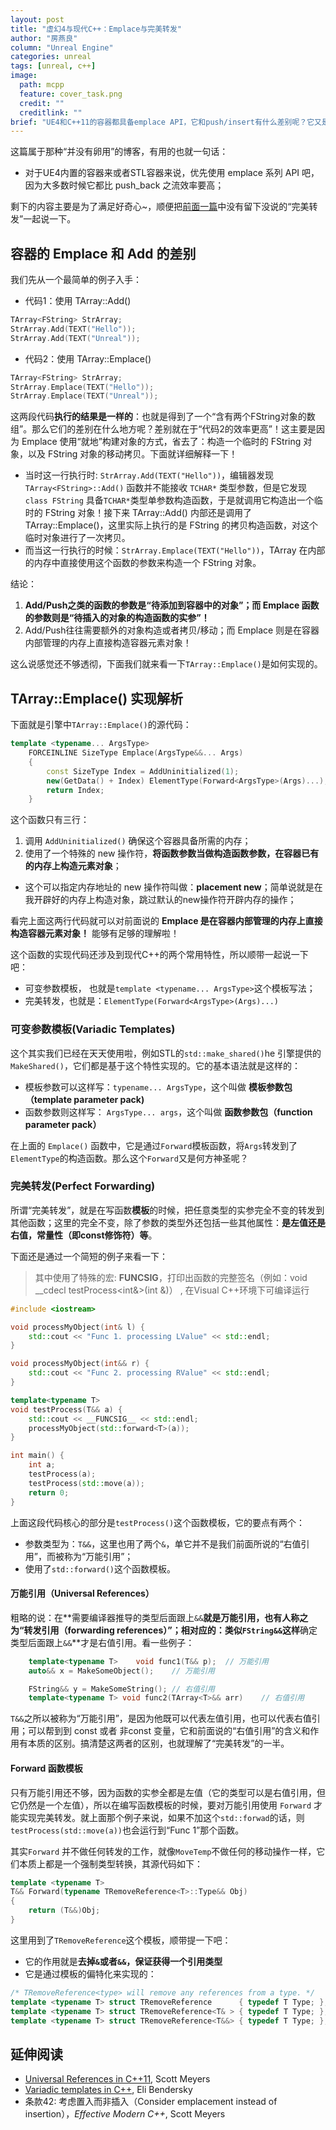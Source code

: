 ```yaml
---
layout: post
title: "虚幻4与现代C++：Emplace与完美转发"
author: "房燕良"
column: "Unreal Engine"
categories: unreal
tags: [unreal, c++]
image:
  path: mcpp
  feature: cover_task.png
  credit: ""
  creditlink: ""
brief: "UE4和C++11的容器都具备emplace API，它和push/insert有什么差别呢？它又是如何实现的呢？"
---
```


这篇属于那种“并没有卵用”的博客，有用的也就一句话：
* 对于UE4内置的容器来或者STL容器来说，优先使用 emplace 系列 API 吧，因为大多数时候它都比 push_back 之流效率要高；  

剩下的内容主要是为了满足好奇心~，顺便把[前面一篇](http://neil3d.gitee.io/unreal/mcpp-move.html)中没有留下没说的“完美转发”一起说一下。

## 容器的 Emplace 和 Add 的差别

我们先从一个最简单的例子入手：

- 代码1：使用 TArray::Add()
```cpp
TArray<FString> StrArray;
StrArray.Add(TEXT("Hello"));
StrArray.Add(TEXT("Unreal"));
```

- 代码2：使用 TArray::Emplace()
```cpp
TArray<FString> StrArray;
StrArray.Emplace(TEXT("Hello"));
StrArray.Emplace(TEXT("Unreal"));
```

这两段代码**执行的结果是一样的**：也就是得到了一个“含有两个FString对象的数组”。那么它们的差别在什么地方呢？差别就在于“代码2的效率更高”！这主要是因为 Emplace 使用“就地”构建对象的方式，省去了：构造一个临时的 FString 对象，以及 FString 对象的移动拷贝。下面就详细解释一下！

- 当时这一行执行时: `StrArray.Add(TEXT("Hello"))`，编辑器发现 `TArray<FString>::Add()` 函数并不能接收 `TCHAR*` 类型参数，但是它发现 `class FString` 具备`TCHAR*`类型单参数构造函数，于是就调用它构造出一个临时的 FString 对象！接下来 TArray::Add() 内部还是调用了 TArray::Emplace()，这里实际上执行的是 FString 的拷贝构造函数，对这个临时对象进行了一次拷贝。
- 而当这一行执行的时候：`StrArray.Emplace(TEXT("Hello"))`，TArray 在内部的内存中直接使用这个函数的参数来构造一个 FString 对象。

结论：

1. **Add/Push之类的函数的参数是“待添加到容器中的对象”；而 Emplace 函数的参数则是“待插入的对象的构造函数的实参”！**
2. Add/Push往往需要额外的对象构造或者拷贝/移动；而 Emplace 则是在容器内部管理的内存上直接构造容器元素对象！

这么说感觉还不够透彻，下面我们就来看一下`TArray::Emplace()`是如何实现的。

## TArray::Emplace() 实现解析

下面就是引擎中`TArray::Emplace()`的源代码：

```cpp
template <typename... ArgsType>
	FORCEINLINE SizeType Emplace(ArgsType&&... Args)
	{
		const SizeType Index = AddUninitialized(1);
		new(GetData() + Index) ElementType(Forward<ArgsType>(Args)...);
		return Index;
	}
```

这个函数只有三行：
1. 调用 `AddUninitialized()` 确保这个容器具备所需的内存；
2. 使用了一个特殊的 new 操作符，**将函数参数当做构造函数参数，在容器已有的内存上构造元素对象**；
  * 这个可以指定内存地址的 new 操作符叫做：**placement new**；简单说就是在我开辟好的内存上构造对象，跳过默认的new操作符开辟内存的操作；

看完上面这两行代码就可以对前面说的 **Emplace 是在容器内部管理的内存上直接构造容器元素对象！** 能够有足够的理解啦！

这个函数的实现代码还涉及到现代C++的两个常用特性，所以顺带一起说一下吧：
- 可变参数模板， 也就是`template <typename... ArgsType>`这个模板写法；
- 完美转发，也就是：`ElementType(Forward<ArgsType>(Args)...)`

### 可变参数模板(Variadic Templates)

这个其实我们已经在天天使用啦，例如STL的`std::make_shared()`he 引擎提供的`MakeShared()`，它们都是基于这个特性实现的。它的基本语法就是这样的：

- 模板参数可以这样写：`typename... ArgsType`，这个叫做 **模板参数包（template parameter pack)**
- 函数参数则这样写： `ArgsType... args`，这个叫做 **函数参数包（function parameter pack）**

在上面的 `Emplace()` 函数中，它是通过`Forward`模板函数，将`Args`转发到了`ElementType`的构造函数。那么这个`Forward`又是何方神圣呢？

### 完美转发(Perfect Forwarding)

所谓“完美转发”，就是在写函数**模板**的时候，把任意类型的实参完全不变的转发到其他函数；这里的完全不变，除了参数的类型外还包括一些其他属性：**是左值还是右值，常量性（即const修饰符）等**。

下面还是通过一个简短的例子来看一下：
> 其中使用了特殊的宏: __FUNCSIG__，打印出函数的完整签名（例如：void __cdecl testProcess<int&>(int &)） , 在Visual C++环境下可编译运行

```cpp
#include <iostream>

void processMyObject(int& l) {
	std::cout << "Func 1. processing LValue" << std::endl;
}

void processMyObject(int&& r) {
	std::cout << "Func 2. processing RValue" << std::endl;
}

template<typename T>
void testProcess(T&& a) {
	std::cout << __FUNCSIG__ << std::endl;
	processMyObject(std::forward<T>(a));
}

int main() {
	int a;
	testProcess(a);
	testProcess(std::move(a));
	return 0;
}
```

上面这段代码核心的部分是`testProcess()`这个函数模板，它的要点有两个：
* 参数类型为：`T&&`，这里也用了两个`&`，单它并不是我们前面所说的“右值引用”，而被称为“万能引用”；
* 使用了`std::forward()`这个函数模板。

#### 万能引用（Universal References）

粗略的说：在**需要编译器推导的类型后面跟上`&&`**就是万能引用，也有人称之为“转发引用（forwarding references）”；相对应的：类似`FString&&`这样**确定类型后面跟上`&&`**才是右值引用。看一些例子：

```cpp
	template<typename T>	void func1(T&& p);	// 万能引用
	auto&& x = MakeSomeObject();	// 万能引用

	FString&& y = MakeSomeString();	// 右值引用
	template<typename T> void func2(TArray<T>&& arr)	// 右值引用
```

`T&&`之所以被称为“万能引用”，是因为他既可以代表左值引用，也可以代表右值引用；可以帮到到 const 或者 非const 变量，它和前面说的“右值引用”的含义和作用有本质的区别。搞清楚这两者的区别，也就理解了“完美转发”的一半。

#### Forward 函数模板

只有万能引用还不够，因为函数的实参全都是左值（它的类型可以是右值引用，但它仍然是一个左值），所以在编写函数模板的时候，要对万能引用使用 `Forward` 才能实现完美转发。就上面那个例子来说，如果不加这个`std::forwad`的话，则`testProcess(std::move(a))`也会运行到“Func 1”那个函数。

其实`Forward` 并不做任何转发的工作，就像`MoveTemp`不做任何的移动操作一样，它们本质上都是一个强制类型转换，其源代码如下：

```cpp
template <typename T>
T&& Forward(typename TRemoveReference<T>::Type&& Obj)
{
	return (T&&)Obj;
}
```

这里用到了`TRemoveReference`这个模板，顺带提一下吧：
- 它的作用就是**去掉`&`或者`&&`，保证获得一个引用类型**
- 它是通过模板的偏特化来实现的：

```cpp
/* TRemoveReference<type> will remove any references from a type. */
template <typename T> struct TRemoveReference      { typedef T Type; };
template <typename T> struct TRemoveReference<T& > { typedef T Type; };
template <typename T> struct TRemoveReference<T&&> { typedef T Type; };
```

## 延伸阅读

- [Universal References in C++11](https://isocpp.org/blog/2012/11/universal-references-in-c11-scott-meyers), Scott Meyers
- [Variadic templates in C++](https://eli.thegreenplace.net/2014/variadic-templates-in-c/), Eli Bendersky
- 条款42: 考虑置入而非插入（Consider emplacement instead of insertion），*Effective Modern C++*, Scott Meyers